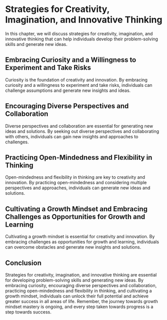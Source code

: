 Strategies for Creativity, Imagination, and Innovative Thinking
====================================================================================================================

In this chapter, we will discuss strategies for creativity, imagination, and innovative thinking that can help individuals develop their problem-solving skills and generate new ideas.

Embracing Curiosity and a Willingness to Experiment and Take Risks
------------------------------------------------------------------

Curiosity is the foundation of creativity and innovation. By embracing curiosity and a willingness to experiment and take risks, individuals can challenge assumptions and generate new insights and ideas.

Encouraging Diverse Perspectives and Collaboration
--------------------------------------------------

Diverse perspectives and collaboration are essential for generating new ideas and solutions. By seeking out diverse perspectives and collaborating with others, individuals can gain new insights and approaches to challenges.

Practicing Open-Mindedness and Flexibility in Thinking
------------------------------------------------------

Open-mindedness and flexibility in thinking are key to creativity and innovation. By practicing open-mindedness and considering multiple perspectives and approaches, individuals can generate new ideas and solutions.

Cultivating a Growth Mindset and Embracing Challenges as Opportunities for Growth and Learning
----------------------------------------------------------------------------------------------

Cultivating a growth mindset is essential for creativity and innovation. By embracing challenges as opportunities for growth and learning, individuals can overcome obstacles and generate new insights and solutions.

Conclusion
----------

Strategies for creativity, imagination, and innovative thinking are essential for developing problem-solving skills and generating new ideas. By embracing curiosity, encouraging diverse perspectives and collaboration, practicing open-mindedness and flexibility in thinking, and cultivating a growth mindset, individuals can unlock their full potential and achieve greater success in all areas of life. Remember, the journey towards growth mindset mastery is ongoing, and every step taken towards progress is a step towards success.
